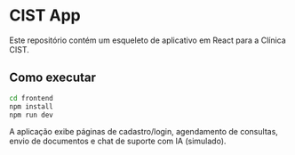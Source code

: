 # CIST App

Este repositório contém um esqueleto de aplicativo em React para a Clínica CIST.

## Como executar

```bash
cd frontend
npm install
npm run dev
```

A aplicação exibe páginas de cadastro/login, agendamento de consultas, envio de documentos e chat de suporte com IA (simulado).
